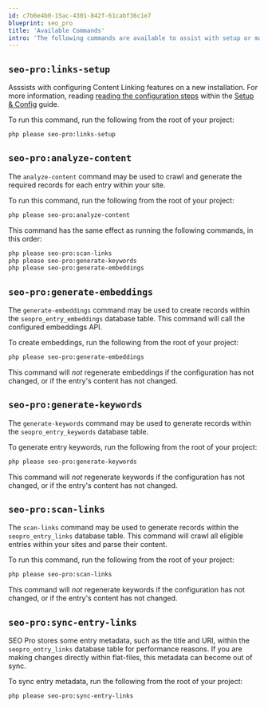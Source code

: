 ```yaml
---
id: c7b6e4b0-15ac-4301-842f-61cabf36c1e7
blueprint: seo_pro
title: 'Available Commands'
intro: 'The following commands are available to assist with setup or managing entry link metadata, keywords, and embeddings.'
---
```

## `seo-pro:links-setup`

Asssists with configuring Content Linking features on a new installation. For more information, reading [reading the configuration steps](/seo-pro/content-linking-setup#using-the-seoprolinkssetup-command) within the [Setup & Config](/seo-pro/content-linking-setup) guide.

To run this command, run the following from the root of your project:

```bash
php please seo-pro:links-setup
```

## `seo-pro:analyze-content`

The `analyze-content` command may be used to crawl and generate the required records for each entry within your site.

To run this command, run the following from the root of your project:

```bash
php please seo-pro:analyze-content
```

This command has the same effect as running the following commands, in this order:

```bash
php please seo-pro:scan-links
php please seo-pro:generate-keywords
php please seo-pro:generate-embeddings
```

## `seo-pro:generate-embeddings`

The `generate-embeddings` command may be used to create records within the `seopro_entry_embeddings` database table. This command will call the configured embeddings API.

To create embeddings, run the following from the root of your project:

```bash
php please seo-pro:generate-embeddings
```

This command will *not* regenerate embeddings if the configuration has not changed, or if the entry's content has not changed.

## `seo-pro:generate-keywords`

The `generate-keywords` command may be used to generate records within the `seopro_entry_keywords` database table.

To generate entry keywords, run the following from the root of your project:

```bash
php please seo-pro:generate-keywords
```

This command will *not* regenerate keywords if the configuration has not changed, or if the entry's content has not changed.

## `seo-pro:scan-links`

The `scan-links` command may be used to generate records within the `seopro_entry_links` database table. This command will crawl all eligible entries within your sites and parse their content.

To run this command, run the following from the root of your project:

```bash
php please seo-pro:scan-links
```

This command will *not* regenerate keywords if the configuration has not changed, or if the entry's content has not changed.

## `seo-pro:sync-entry-links`

SEO Pro stores some entry metadata, such as the title and URI, within the `seopro_entry_links` database table for performance reasons. If you are making changes directly within flat-files, this metadata can become out of sync.

To sync entry metadata, run the following from the root of your project:

```bash
php please seo-pro:sync-entry-links
```